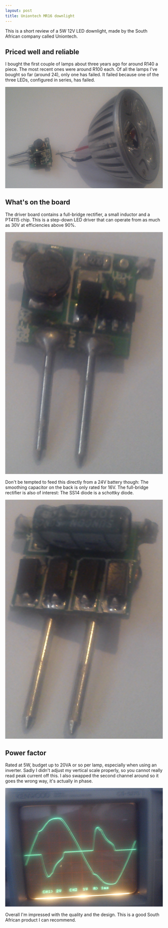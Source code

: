 ```yaml
---
layout: post
title: Uniontech MR16 downlight
---
```


This is a short review of a 5W 12V LED downlight, made by the South African
company called Uniontech.

## Priced well and reliable

I bought the first couple of lamps about three years ago for around R140 a
piece. The most recent ones were around R100 each. Of all the lamps I've
bought so far (around 24), only one has failed. It failed because one of the
three LEDs, configured in series, has failed.

![In pieces](/assets/uniontech-mr16-split.jpg)

## What's on the board

The driver board contains a full-bridge rectifier, a small inductor and a
PT4115 chip. This is a step-down LED driver that can operate from as much
as 30V at efficiencies above 90%.

![Driver front](/assets/uniontech-mr16-driver-front.jpg)

Don't be tempted to feed this directly from a 24V battery though: The smoothing
capacitor on the back is only rated for 16V. The full-bridge rectifier is also
of interest: The SS14 diode is a schottky diode.

![Driver back](/assets/uniontech-mr16-driver-back.jpg)

## Power factor

Rated at 5W, budget up to 20VA or so per lamp, especially when using an
inverter. Sadly I didn't adjust my vertical scale properly, so you cannot
really read peak current off this. I also swapped the second channel around
so it goes the wrong way, it's actually in phase.

![Power factor](/assets/uniontech-mr16-power-factor.jpg)

Overall I'm impressed with the quality and the design. This is a good South
African product I can recommend.
